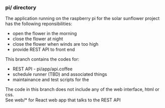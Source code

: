 
### pi/ directory

The application running on the raspberry pi for the solar sunflower project has the 
following reponsibilities:

 - open the flower in the morning
 - close the flower at night
 - close the flower when winds are too high
 - provide REST API to front end

This branch contains the codes for:
- REST API - pi/app/api.coffee
- schedule runner (TBD) and associated things
- maintainance and test scripts for the  

The code in this branch does not include any of the web interface, html or css.  
See web/* for React web app that talks to the REST API
 

